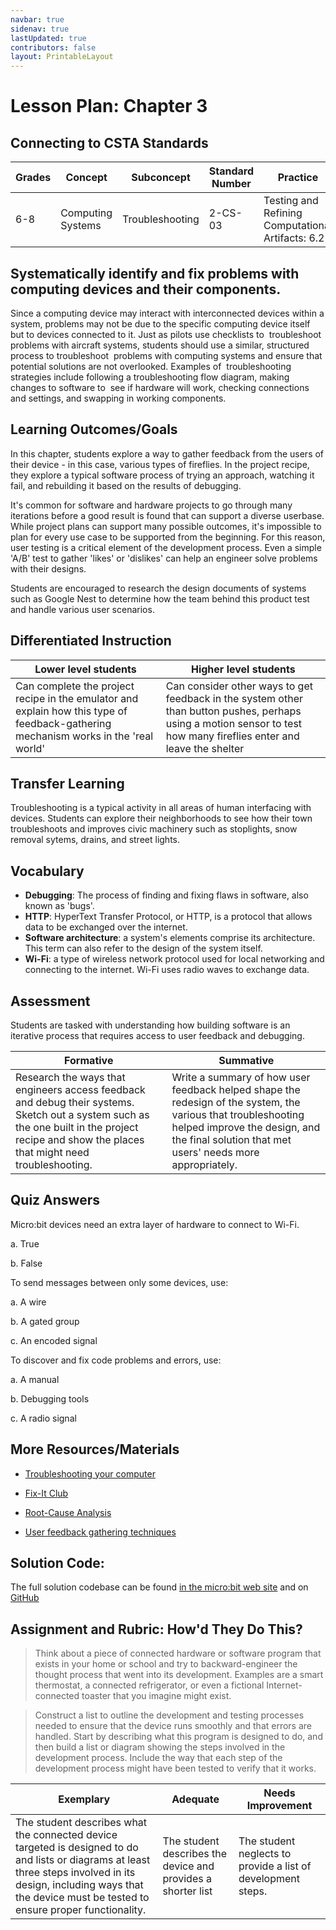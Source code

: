 ```yaml
---
navbar: true
sidenav: true
lastUpdated: true
contributors: false
layout: PrintableLayout
---
```


<div class="home">
<h1 class="page-inner-title">Lesson Plan: Chapter 3</h1>

## Connecting to CSTA Standards

Grades | Concept | Subconcept | Standard Number | Practice
---|---|---|---|---
6-8 | Computing Systems | Troubleshooting| 2-CS-03 | Testing and Refining Computational Artifacts: 6.2 |

## Systematically identify and fix problems with computing devices and their components.

Since a computing device may interact with interconnected devices within a system, problems may not be due to the specific computing device itself but to devices connected to it. Just as pilots use checklists to  troubleshoot problems with aircraft systems, students should use a similar, structured process to troubleshoot  problems with computing systems and ensure that potential solutions are not overlooked. Examples of  troubleshooting strategies include following a troubleshooting flow diagram, making changes to software to  see if hardware will work, checking connections and settings, and swapping in working components.

## Learning Outcomes/Goals

In this chapter, students explore a way to gather feedback from the users of their device - in this case, various types of fireflies. In the project recipe, they explore a typical software process of trying an approach, watching it fail, and rebuilding it based on the results of debugging. 

It's common for software and hardware projects to go through many iterations before a good result is found that can support a diverse userbase. While project plans can support many possible outcomes, it's impossible to plan for every use case to be supported from the beginning. For this reason, user testing is a critical element of the development process. Even a simple 'A/B' test to gather 'likes' or 'dislikes' can help an engineer solve problems with their designs.

Students are encouraged to research the design documents of systems such as Google Nest to determine how the team behind this product test and handle various user scenarios.

## Differentiated Instruction

Lower level students | Higher level students
---|---
Can complete the project recipe in the emulator and explain how this type of feedback-gathering mechanism works in the 'real world' | Can consider other ways to get feedback in the system other than button pushes, perhaps using a motion sensor to test how many fireflies enter and leave the shelter

## Transfer Learning

Troubleshooting is a typical activity in all areas of human interfacing with devices. Students can explore their neighborhoods to see how their town troubleshoots and improves civic machinery such as stoplights, snow removal sytems, drains, and street lights. 

## Vocabulary

- **Debugging**: The process of finding and fixing flaws in software, also known as 'bugs'.
- **HTTP**: HyperText Transfer Protocol, or HTTP, is a protocol that allows data to be exchanged over the internet.
- **Software architecture**: a system's elements comprise its architecture. This term can also refer to the design of the system itself.
- **Wi-Fi**: a type of wireless network protocol used for local networking and connecting to the internet. Wi-Fi uses radio waves to exchange data.

## Assessment

Students are tasked with understanding how building software is an iterative process that requires access to user feedback and debugging.

Formative | Summative
---|---
Research the ways that engineers access feedback and debug their systems. Sketch out a system such as the one built in the project recipe and show the places that might need troubleshooting. | Write a summary of how user feedback helped shape the redesign of the system, the various that troubleshooting helped improve the design, and the final solution that met users' needs more appropriately.

## Quiz Answers

Micro:bit devices need an extra layer of hardware to connect to Wi-Fi.

a. <span class="highlight">True</span>

b. False

To send messages between only some devices, use:

a. A wire

b. <span class="highlight">A gated group</span>

c. An encoded signal

To discover and fix code problems and errors, use:

a. A manual

b. <span class="highlight">Debugging tools</span>

c. A radio signal

## More Resources/Materials

- [Troubleshooting your computer](https://edu.gcfglobal.org/en/computerbasics/basic-troubleshooting-techniques/1/)

- [Fix-It Club](https://fixitclub.com/fix-it-basics-repairs/repair-anything/)

- [Root-Cause Analysis](https://asq.org/quality-resources/root-cause-analysis)

- [User feedback gathering techniques](https://www.hotjar.com/blog/user-feedback/)

## Solution Code: 

The full solution codebase can be found [in the micro:bit web site](https://makecode.microbit.org/_dLvEq2DwMAFM) and on [GitHub](https://github.com/CS4Kids/CS4Kids-Firefly-Refuge-Messenger)

## Assignment and Rubric: How'd They Do This?

> Think about a piece of connected hardware or software program that exists in your home or school and try to backward-engineer the thought process that went into its development. Examples are a smart thermostat, a connected refrigerator, or even a fictional Internet-connected toaster that you imagine might exist. 

> Construct a list to outline the development and testing processes needed to ensure that the device runs smoothly and that errors are handled. Start by describing what this program is designed to do, and then build a list or diagram showing the steps involved in the development process. Include the way that each step of the development process might have been tested to verify that it works. 

 Exemplary | Adequate | Needs Improvement 
---|---|---
The student describes what the connected device targeted is designed to do and lists or diagrams at least three steps involved in its design, including ways that the device must be tested to ensure proper functionality. | The student describes the device and provides a shorter list | The student neglects to provide a list of development steps.
</div>